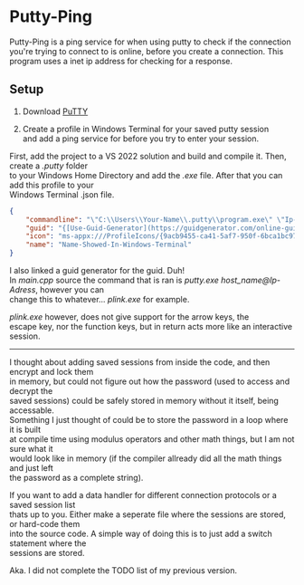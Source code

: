 # Putty-Ping

Putty-Ping is a ping service for when using putty to check if the connection you're trying to connect to is online, before you create a connection.
This program uses a inet ip address for checking for a response.

## Setup


1. Download [PuTTY](https://www.chiark.greenend.org.uk/~sgtatham/putty/latest.html)

2. Create a profile in Windows Terminal for your saved putty session <br />
and add a ping service for before you try to enter your session.

First, add the project to a VS 2022 solution and build and compile it. Then, create a *.putty* folder <br />
to your Windows Home Directory and add the *.exe* file. After that you can add this profile to your <br />
Windows Terminal .json file.

```json
{
    "commandline": "\"C:\\Users\\Your-Name\\.putty\\program.exe\" \"Ip-Adress\" \"server_host_name\"",
    "guid": "{[Use-Guid-Generator](https://guidgenerator.com/online-guid-generator.aspx)}",
    "icon": "ms-appx:///ProfileIcons/{9acb9455-ca41-5af7-950f-6bca1bc9722f}.png",
    "name": "Name-Showed-In-Windows-Terminal"
}
```

I also linked a guid generator for the guid. Duh! <br />
In *main.cpp* source the command that is ran is *putty.exe host_name@Ip-Adress*, however you can <br />
change this to whatever... *plink.exe* for example.

*plink.exe* however, does not give support for the arrow keys, the <br />
escape key, nor the function keys, but in return acts more like an interactive session.

___

I thought about adding saved sessions from inside the code, and then encrypt and lock them <br />
in memory, but could not figure out how the password (used to access and decrypt the <br />
saved sessions) could be safely stored in memory without it itself, being accessable. <br />
Something I just thought of could be to store the password in a loop where it is built <br />
at compile time using modulus operators and other math things, but I am not sure what it <br />
would look like in memory (if the compiler allready did all the math things and just left <br />
the password as a complete string). 

If you want to add a data handler for different connection protocols or a saved session list <br />
thats up to you. Either make a seperate file where the sessions are stored, or hard-code them <br />
into the source code. A simple way of doing this is to just add a switch statement where the <br />
sessions are stored.

Aka. I did not complete the TODO list of my previous version.

